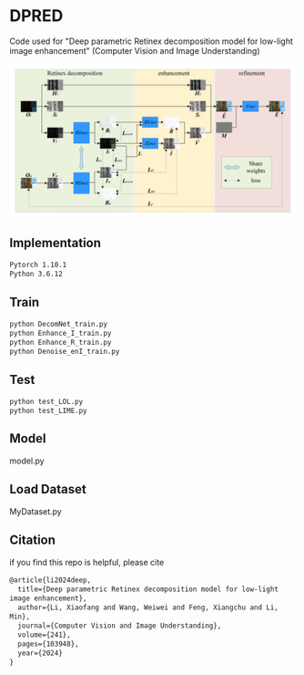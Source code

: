 # DPRED
Code used for "Deep parametric Retinex decomposition model for low-light image enhancement" (Computer Vision and Image Understanding)

![DPRED](https://github.com/lixiaofang-96/DPRED/blob/main/network.png "DPRED")

## Implementation
```
Pytorch 1.10.1
Python 3.6.12
```

## Train
```
python DecomNet_train.py
python Enhance_I_train.py
python Enhance_R_train.py
python Denoise_enI_train.py
```

## Test
```
python test_LOL.py
python test_LIME.py
```

## Model
model.py

## Load Dataset
MyDataset.py

## Citation
if you find this repo is helpful, please cite

```
@article{li2024deep,
  title={Deep parametric Retinex decomposition model for low-light image enhancement},
  author={Li, Xiaofang and Wang, Weiwei and Feng, Xiangchu and Li, Min},
  journal={Computer Vision and Image Understanding},
  volume={241},
  pages={103948},
  year={2024}
}
```
